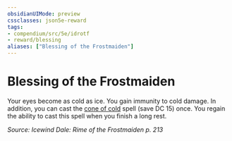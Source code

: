 ```yaml
---
obsidianUIMode: preview
cssclasses: json5e-reward
tags:
- compendium/src/5e/idrotf
- reward/blessing
aliases: ["Blessing of the Frostmaiden"]
---
```

# Blessing of the Frostmaiden

Your eyes become as cold as ice. You gain immunity to cold damage. In addition, you can cast the [cone of cold](/2-Mechanics/CLI/spells/cone-of-cold.md) spell (save DC 15) once. You regain the ability to cast this spell when you finish a long rest.

*Source: Icewind Dale: Rime of the Frostmaiden p. 213*